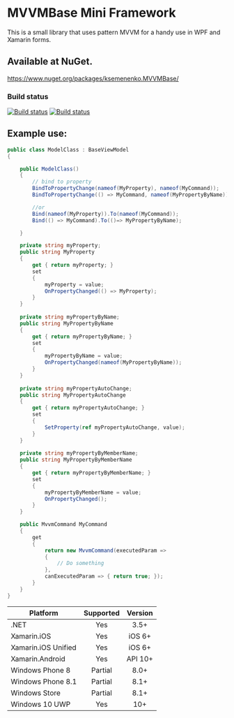 # MVVMBase Mini Framework
This is a small library that uses pattern MVVM for a handy use in WPF and Xamarin forms. 
 
## Available at NuGet. 
https://www.nuget.org/packages/ksemenenko.MVVMBase/

### Build status
[![Build status](https://ci.appveyor.com/api/projects/status/5lckjbd45no96f4c?svg=true)](https://ci.appveyor.com/project/KSemenenko/mvvmbase)
[![Build status](https://ci.appveyor.com/api/projects/status/5lckjbd45no96f4c/branch/master?svg=true)](https://ci.appveyor.com/project/KSemenenko/mvvmbase/branch/master)


## Example use:
```cs
public class ModelClass : BaseViewModel
{

    public ModelClass()
    {
        // bind to property
        BindToPropertyChange(nameof(MyProperty), nameof(MyCommand));
        BindToPropertyChange(() => MyCommand, nameof(MyPropertyByName));

        //or
        Bind(nameof(MyProperty)).To(nameof(MyCommand));
        Bind(() => MyCommand).To(()=> MyPropertyByName);

    }

    private string myProperty;
    public string MyProperty
    {
        get { return myProperty; }
        set
        {
            myProperty = value;
            OnPropertyChanged(() => MyProperty);
        }
    }
    
    private string myPropertyByName;
    public string MyPropertyByName
    {
        get { return myPropertyByName; }
        set
        {
            myPropertyByName = value;
            OnPropertyChanged(nameof(MyPropertyByName));
        }
    }
    
    private string myPropertyAutoChange;
    public string MyPropertyAutoChange
    {
        get { return myPropertyAutoChange; }
        set
        {
            SetProperty(ref myPropertyAutoChange, value);
        }
    }
    
    private string myPropertyByMemberName;
    public string MyPropertyByMemberName
    {
        get { return myPropertyByMemberName; }
        set
        {
            myPropertyByMemberName = value;
            OnPropertyChanged();
        }
    }

    public MvvmCommand MyCommand
    {
        get
        {
            return new MvvmCommand(executedParam =>
            {
                // Do something
            },
            canExecutedParam => { return true; });
        }
    }
}
```

|Platform|Supported|Version|
| ------------------- | :-----------: | :------------------: |
|.NET|Yes|3.5+|
|Xamarin.iOS|Yes|iOS 6+|
|Xamarin.iOS Unified|Yes|iOS 6+|
|Xamarin.Android|Yes|API 10+|
|Windows Phone 8|Partial|8.0+|
|Windows Phone 8.1|Partial|8.1+|
|Windows Store|Partial|8.1+|
|Windows 10 UWP|Yes|10+|
